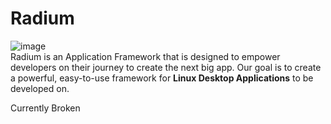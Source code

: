 # Radium
![image](https://github.com/ColdFlameEcosystem/Radium/assets/95766563/b5bd8d48-81d8-4bfe-8ed0-d0feb455736d)<br>
Radium is an Application Framework that is designed to empower developers on their journey to create the next big app. 
Our goal is to create a powerful, easy-to-use framework for **Linux Desktop Applications** to be developed on.

Currently Broken
